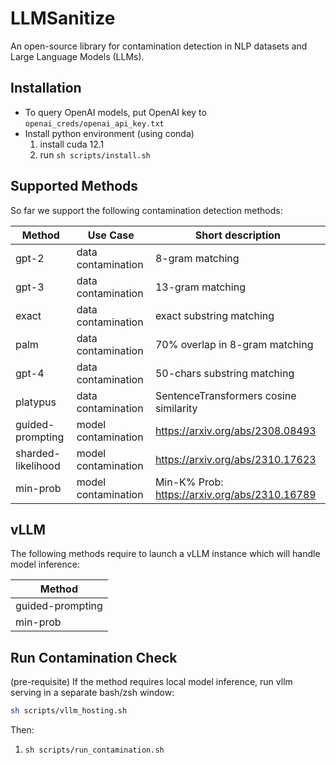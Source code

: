 # LLMSanitize
An open-source library for contamination detection in NLP datasets and Large Language Models (LLMs).  

## Installation
- To query OpenAI models, put OpenAI key to `openai_creds/openai_api_key.txt`
- Install python environment (using conda)
    1. install cuda 12.1
    2. run `sh scripts/install.sh`

## Supported Methods
So far we support the following contamination detection methods:

| **Method** | **Use Case** | **Short description** |  
|---|---|---|
| gpt-2 | data contamination | 8-gram matching | 
| gpt-3 | data contamination | 13-gram matching |
| exact | data contamination | exact substring matching |
| palm | data contamination | 70% overlap in 8-gram matching | 
| gpt-4 | data contamination | 50-chars substring matching |
| platypus | data contamination | SentenceTransformers cosine similarity |
| guided-prompting | model contamination | https://arxiv.org/abs/2308.08493 | 
| sharded-likelihood | model contamination | https://arxiv.org/abs/2310.17623 |
| min-prob | model contamination | Min-K% Prob: https://arxiv.org/abs/2310.16789 | 

## vLLM
The following methods require to launch a vLLM instance which will handle model inference:

| **Method** | 
|---|
| guided-prompting |
| min-prob |


## Run Contamination Check
(pre-requisite) If the method requires local model inference, run vllm serving in a separate bash/zsh window:
```bash
sh scripts/vllm_hosting.sh
```
Then: 
1. `sh scripts/run_contamination.sh`

